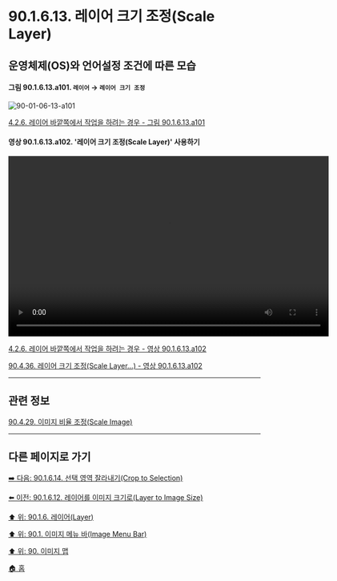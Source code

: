 # 90.1.6.13. 레이어 크기 조정(Scale Layer)
## 운영체제(OS)와 언어설정 조건에 따른 모습

<a id="90-01-06-13-a101"></a>

#### 그림 90.1.6.13.a101. `레이어` → `레이어 크기 조정`
![90-01-06-13-a101](https://github.com/wonder13662/gimp/assets/15767104/7a1b1caf-66a5-4806-b202-5dcffa19a8e8)

[4.2.6. 레이어 바깥쪽에서 작업을 하려는 경우 - 그림 90.1.6.13.a101](./04-02-06-you-are-trying-to-act-outside-the-layer.md#90-01-06-13-a101)

<a id="90-01-06-13-a102"></a>

#### 영상 90.1.6.13.a102. '레이어 크기 조정(Scale Layer)' 사용하기
<video controls="controls" width="640" height="360" environment="MacOS:Sonoma 14.2.1 GIMP 2.10.36" src="https://github.com/wonder13662/gimp/assets/15767104/8fe93a42-c805-4b1a-8b15-2d1765da17f4"></video>

[4.2.6. 레이어 바깥쪽에서 작업을 하려는 경우 - 영상 90.1.6.13.a102](./04-02-06-you-are-trying-to-act-outside-the-layer.md#90-01-06-13-a102)

[90.4.36. 레이어 크기 조정(Scale Layer…) - 영상 90.1.6.13.a102](./90-04-0036-scale_layer.md#90-01-06-13-a102)

***

## 관련 정보

[90.4.29. 이미지 비율 조정(Scale Image)](./90-04-0029-scale_image.md)

***

## 다른 페이지로 가기

[➡️ 다음: 90.1.6.14. 선택 영역 잘라내기(Crop to Selection)](./90-01-06-14-crop_to_selection.md)

[⬅️ 이전: 90.1.6.12. 레이어를 이미지 크기로(Layer to Image Size)](./90-01-06-12-layer_to_image_size.md)

[⬆️ 위: 90.1.6. 레이어(Layer)](./90-01-06-00-layer.md)

[⬆️ 위: 90.1. 이미지 메뉴 바(Image Menu Bar)](./90-01-00-image-menu-bar.md)

[⬆️ 위: 90. 이미지 맵](./90-00-image-map.md)

[🏠 홈](./00-home.md)
